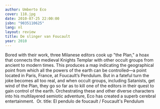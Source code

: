 ```yaml
---
author: Umberto Eco
cover: 118.jpg
date: 2010-07-25 22:00:00
isbn: "9035110625"
lang: nl
layout: review
title: De slinger van Foucault
year: 2010
---
```


Bored with their work, three Milanese editors cook up "the Plan," a hoax that connects the medieval Knights Templar with other occult groups from ancient to modern times. This produces a map indicating the geographical point from which all the powers of the earth can be controlled—a point located in Paris, France, at Foucault’s Pendulum. But in a fateful turn the joke becomes all too real, and when occult groups, including Satanists, get wind of the Plan, they go so far as to kill one of the editors in their quest to gain control of the earth.
Orchestrating these and other diverse characters into his multilayered semiotic adventure, Eco has created a superb cerebral entertainment. 
Or. title: El pendulo de foucault / Foucault's Pendulum
